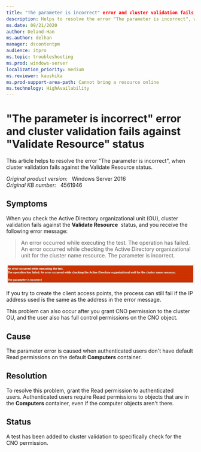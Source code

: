 ```yaml
---
title: "The parameter is incorrect" error and cluster validation fails against "Validate Resource" status 
description: Helps to resolve the error "The parameter is incorrect", when cluster validation fails against the Validate Resource status
ms.date: 09/21/2020
author: Deland-Han
ms.author: delhan 
manager: dscontentpm
audience: itpro
ms.topic: troubleshooting
ms.prod: windows-server
localization_priority: medium
ms.reviewer: kaushika
ms.prod-support-area-path: Cannot bring a resource online
ms.technology: HighAvailability
---
```

# "The parameter is incorrect" error and cluster validation fails against "Validate Resource" status

This article helps to resolve the error "The parameter is incorrect", when cluster validation fails against the Validate Resource status.

_Original product version:_ &nbsp; Windows Server 2016  
_Original KB number:_ &nbsp; 4561946

## Symptoms

When you check the Active Directory organizational unit (OU), cluster validation fails against the **Validate Resource**  status, and you receive the following error message:  

>An error occurred while executing the test. The operation has failed. An error occurred while checking the Active Directory organizational unit for the cluster name resource. The parameter is incorrect.

![An error occurred while executing the test. The operation has failed. An error occurred while checking the Active Directory organizational unit for the cluster name resource. The parameter is incorrect.](./media/parameter-incorrect-error-cluster-validation-fails/parameter-incorrect-error.jpg)

If you try to create the client access points, the process can still fail if the IP address used is the same as the address in the error message.  

This problem can also occur after you grant CNO permission to the cluster OU, and the user also has full control permissions on the CNO object.

## Cause

The parameter error is caused when authenticated users don't have default Read permissions on the default **Computers** container. 

## Resolution

To resolve this problem, grant the Read permission to authenticated users. Authenticated users require Read permissions to objects that are in the **Computers** container, even if the computer objects aren't there.

## Status

A test has been added to cluster validation to specifically check for the CNO permission.

